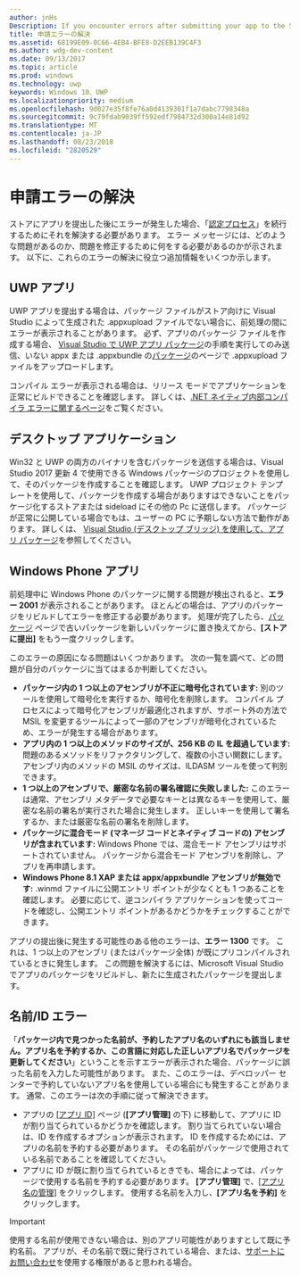 ```yaml
---
author: jnHs
Description: If you encounter errors after submitting your app to the Store, you must resolve them in order to continue the certification process.
title: 申請エラーの解決
ms.assetid: 68199E09-0C66-4EB4-BFE8-D2EEB139C4F3
ms.author: wdg-dev-content
ms.date: 09/13/2017
ms.topic: article
ms.prod: windows
ms.technology: uwp
keywords: Windows 10、UWP
ms.localizationpriority: medium
ms.openlocfilehash: 9d027e35f8fe76a0d4139301f1a7dabc7798348a
ms.sourcegitcommit: 9c79fdab9039ff592edf7984732d300a14e81d92
ms.translationtype: MT
ms.contentlocale: ja-JP
ms.lasthandoff: 08/23/2018
ms.locfileid: "2820529"
---
```

# <a name="resolve-submission-errors"></a>申請エラーの解決

ストアにアプリを提出した後にエラーが発生した場合、「[認定プロセス](the-app-certification-process.md)」を続行するためにそれを解決する必要があります。 エラー メッセージには、どのような問題があるのか、問題を修正するために何をする必要があるのかが示されます。 以下に、これらのエラーの解決に役立つ追加情報をいくつか示します。

## <a name="uwp-apps"></a>UWP アプリ

UWP アプリを提出する場合は、パッケージ ファイルがストア向けに Visual Studio によって生成された .appxupload ファイルでない場合に、前処理の間にエラーが表示されることがあります。 必ず、アプリのパッケージ ファイルを作成する場合、 [Visual Studio で UWP アプリ パッケージ](../packaging/packaging-uwp-apps.md)の手順を実行してのみ送信、いない appx または .appxbundle の[パッケージ](upload-app-packages.md)のページで .appxupload ファイルをアップロードします。

コンパイル エラーが表示される場合は、リリース モードでアプリケーションを正常にビルドできることを確認します。 詳しくは、[.NET ネイティブ内部コンパイラ エラーに関するページ](http://go.microsoft.com/fwlink/p/?LinkID=613098)をご覧ください。

## <a name="desktop-application"></a>デスクトップ アプリケーション

Win32 と UWP の両方のバイナリを含むパッケージを送信する場合は、Visual Studio 2017 更新 4 で使用できる Windows パッケージのプロジェクトを使用して、そのパッケージを作成することを確認します。 UWP プロジェクト テンプレートを使用して、パッケージを作成する場合がありますはできないことをパッケージ化するストアまたは sideload にその他の Pc に送信します。 パッケージが正常に公開している場合でもは、ユーザーの PC に予期しない方法で動作があります。 詳しくは、 [Visual Studio (デスクトップ ブリッジ) を使用して、アプリ パッケージ]( https://docs.microsoft.com/windows/uwp/porting/desktop-to-uwp-packaging-dot-net)を参照してください。

## <a name="windows-phone-apps"></a>Windows Phone アプリ

前処理中に Windows Phone のパッケージに関する問題が検出されると、**エラー 2001** が表示されることがあります。 ほとんどの場合は、アプリのパッケージをリビルドしてエラーを修正する必要があります。 処理が完了したら、[パッケージ](upload-app-packages.md) ページで古いパッケージを新しいパッケージに置き換えてから、**[ストアに提出]** をもう一度クリックします。

このエラーの原因になる問題はいくつかあります。 次の一覧を調べて、どの問題が自分のパッケージに当てはまるか判断してください。

-   **パッケージ内の 1 つ以上のアセンブリが不正に暗号化されています:** 別のツールを使用して暗号化を実行するか、暗号化を削除します。 コンパイル プロセスによって暗号化アセンブリが最適化されますが、サポート外の方法で MSIL を変更するツールによって一部のアセンブリが暗号化されているため、エラーが発生する場合があります。
-   **アプリ内の 1 つ以上のメソッドのサイズが、256 KB の IL を超過しています:** 問題のあるメソッドをリファクタリングして、複数の小さい関数にします。 アセンブリ内のメソッドの MSIL のサイズは、ILDASM ツールを使って判別できます。
-   **1 つ以上のアセンブリで、厳密な名前の署名確認に失敗しました:** このエラーは通常、アセンブリ メタデータで必要なキーとは異なるキーを使用して、厳密な名前の署名が実行された場合に発生します。 正しいキーを使用して署名するか、または厳密な名前の署名を削除します。
-   **パッケージに混合モード (マネージ コードとネイティブ コードの) アセンブリが含まれています:** Windows Phone では、混合モード アセンブリはサポートされていません。 パッケージから混合モード アセンブリを削除し、アプリを再申請します。
-   **Windows Phone 8.1 XAP または appx/appxbundle アセンブリが無効です:** .winmd ファイルに公開エントリ ポイントが少なくとも 1 つあることを確認します。 必要に応じて、逆コンパイラ アプリケーションを使ってコードを確認し、公開エントリ ポイントがあるかどうかをチェックすることができます。

アプリの提出後に発生する可能性のある他のエラーは、**エラー 1300** です。 これは、1 つ以上のアセンブリ (またはパッケージ全体) が既にプリコンパイルされているときに発生します。 この問題を解決するには、Microsoft Visual Studio でアプリのパッケージをリビルドし、新たに生成されたパッケージを提出します。

## <a name="nameidentity-errors"></a>名前/ID エラー

「**パッケージ内で見つかった名前が、予約したアプリ名のいずれにも該当しません。アプリ名を予約するか、この言語に対応した正しいアプリ名でパッケージを更新してください**」ということを示すエラーが表示された場合、パッケージに誤った名前を入力した可能性があります。 また、このエラーは、デベロッパー センターで予約していないアプリ名を使用している場合にも発生することがあります。 通常、このエラーは次の手順に従って解決できます。

- アプリの [[アプリ ID]](view-app-identity-details.md) ページ (**[アプリ管理]** の下) に移動して、アプリに ID が割り当てられているかどうかを確認します。 割り当てられていない場合は、ID を作成するオプションが表示されます。 ID を作成するためには、アプリの名前を予約する必要があります。 その名前がパッケージで使用されている名前であることを確認してください。
- アプリに ID が既に割り当てられているときでも、場合によっては、パッケージで使用する名前を予約する必要があります。 **[アプリ管理]** で、[[アプリ名の管理]](manage-app-names.md) をクリックします。 使用する名前を入力し、**[アプリ名を予約]** をクリックします。

> [!IMPORTANT]
>  使用する名前が使用できない場合は、別のアプリ可能性がありますとして既に予約名前。 アプリが、その名前で既に発行されている場合、または、[サポートにお問い合わせ](https://go.microsoft.com/fwlink/p/?LinkId=331509)を使用する権限があると思われる場合。  

 

 




